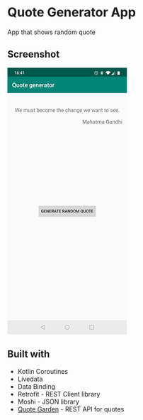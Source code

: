 # Quote Generator App

App that shows random quote

## Screenshot
![Main screen](https://github.com/AnnaMedvedieva/quote-generator/blob/master/screenshots/screenshot_quote.png)

## Built with

* Kotlin Coroutines
* Livedata
* Data Binding
* Retrofit - REST Client library 
* Moshi - JSON library
* [Quote Garden](https://pprathameshmore.github.io/QuoteGarden/) - REST API for quotes

